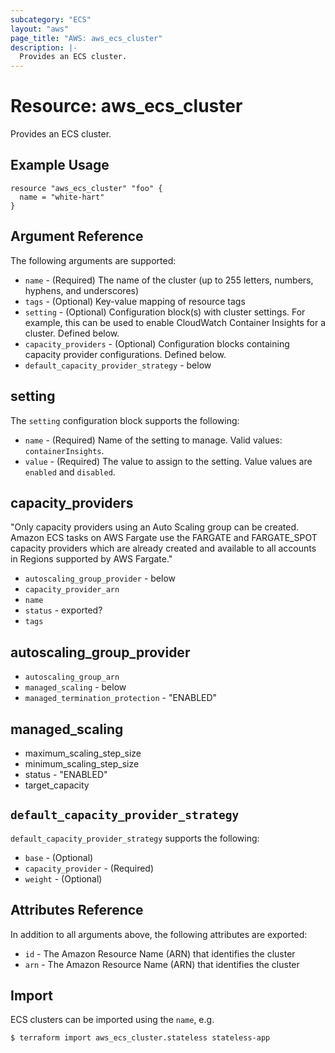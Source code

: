 ```yaml
---
subcategory: "ECS"
layout: "aws"
page_title: "AWS: aws_ecs_cluster"
description: |-
  Provides an ECS cluster.
---
```


# Resource: aws_ecs_cluster

Provides an ECS cluster.

## Example Usage

```hcl
resource "aws_ecs_cluster" "foo" {
  name = "white-hart"
}
```

## Argument Reference

The following arguments are supported:

* `name` - (Required) The name of the cluster (up to 255 letters, numbers, hyphens, and underscores)
* `tags` - (Optional) Key-value mapping of resource tags
* `setting` - (Optional) Configuration block(s) with cluster settings. For example, this can be used to enable CloudWatch Container Insights for a cluster. Defined below.
* `capacity_providers` - (Optional) Configuration blocks containing capacity provider configurations. Defined below.
* `default_capacity_provider_strategy` - below
 
## setting

The `setting` configuration block supports the following:

* `name` - (Required) Name of the setting to manage. Valid values: `containerInsights`.
* `value` -  (Required) The value to assign to the setting. Value values are `enabled` and `disabled`.

## capacity_providers

"Only capacity providers using an Auto Scaling group can be created. Amazon ECS tasks on AWS Fargate use the FARGATE and FARGATE_SPOT capacity providers which are already created and available to all accounts in Regions supported by AWS Fargate."

* `autoscaling_group_provider` - below
* `capacity_provider_arn`
* `name`
* `status` - exported?
* `tags`

## autoscaling_group_provider

* `autoscaling_group_arn`
* `managed_scaling` - below
* `managed_termination_protection` - "ENABLED"

## managed_scaling

* maximum_scaling_step_size
* minimum_scaling_step_size
* status - "ENABLED"
* target_capacity

## `default_capacity_provider_strategy`

`default_capacity_provider_strategy` supports the following:

* `base` - (Optional)
* `capacity_provider` - (Required)
* `weight` - (Optional)
 
## Attributes Reference

In addition to all arguments above, the following attributes are exported:

* `id` - The Amazon Resource Name (ARN) that identifies the cluster
* `arn` - The Amazon Resource Name (ARN) that identifies the cluster

## Import

ECS clusters can be imported using the `name`, e.g.

```
$ terraform import aws_ecs_cluster.stateless stateless-app
```

